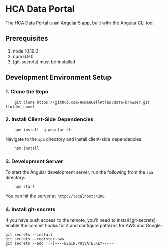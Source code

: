 # HCA Data Portal

The HCA Data Portal is an [Angular 5 app](http://angular.io), built with the [Angular CLI tool](https://github.com/angular/angular-cli).


## Prerequisites

1. node 10.16.0
1. npm 6.9.0
1. [git-secrets] must be installed
 
## Development Environment Setup

### 1. Clone the Repo

        git clone https://github.com/HumanCellAtlas/data-browser.git [folder_name]



### 2. Install Client-Side Dependencies


		npm install -g angular-cli

Navigate to the `spa` directory and install client-side dependencies.

		npm install

### 3. Development Server

To start the Angular development server, run the following from the `spa` directory:

		npm start

You can hit the server at `http://localhost:4200`.


### 4. Install git-secrets

If you have push access to the remote, you'll need to install [git-secrets],
   enable the commit hooks for it and configure patterns for AWS and Google:

   ```
   git secrets --install
   git secrets --register-aws
   git secrets --add '[-]----BEGIN.PRIVATE.KEY-----'
   ```



 